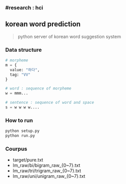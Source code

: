 ### #research : hci
## korean word prediction
> python server of korean word suggestion system

### Data structure
```python
# morpheme
m = {
  value: "하다",
  tag: "VV"
}

# word : sequence of morpheme
w = mmm...

# sentence : sequence of word and space
s = w w w w....
```

### How to run
```python
python setup.py
python run.py
```

### Courpus
- target/pure.txt
- lm_raw/bi/bigram_raw_{0~7}.txt
- lm_raw/tri/trigram_raw_{0~7}.txt
- lm_raw/uni/unigram_raw_{0~7}.txt

